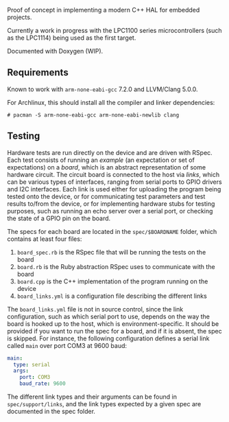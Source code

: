 Proof of concept in implementing a modern C++ HAL for embedded projects.

Currently a work in progress with the LPC1100 series microcontrollers (such as the LPC1114) being used as the first target.

Documented with Doxygen (WIP).

Requirements
------------

Known to work with `arm-none-eabi-gcc` 7.2.0 and LLVM/Clang 5.0.0.

For Archlinux, this should install all the compiler and linker dependencies:

    # pacman -S arm-none-eabi-gcc arm-none-eabi-newlib clang

Testing
-------

Hardware tests are run directly on the device and are driven with RSpec. Each test consists of running an *example* (an expectation or set of expectations) on a *board*, which is an abstract representation of some hardware circuit. The circuit board is connected to the host via *links*, which can be various types of interfaces, ranging from serial ports to GPIO drivers and I2C interfaces. Each link is used either for uploading the program being tested onto the device, or for communicating test parameters and test results to/from the device, or for implementing hardware stubs for testing purposes, such as running an echo server over a serial port, or checking the state of a GPIO pin on the board.

The specs for each board are located in the `spec/$BOARDNAME` folder, which contains at least four files:

 1. `board_spec.rb` is the RSpec file that will be running the tests on the board
 2. `board.rb` is the Ruby abstraction RSpec uses to communicate with the board
 3. `board.cpp` is the C++ implementation of the program running on the device
 4. `board_links.yml` is a configuration file describing the different links

The `board_links.yml` file is not in source control, since the link configuration, such as which serial port to use, depends on the way the board is hooked up to the host, which is environment-specific. It should be provided if you want to run the spec for a board, and if it is absent, the spec is skipped. For instance, the following configuration defines a serial link called `main` over port COM3 at 9600 baud:

```yaml
main:
  type: serial
  args:
    port: COM3
    baud_rate: 9600
```

The different link types and their arguments can be found in `spec/support/links`, and the link types expected by a given spec are documented in the spec folder.
